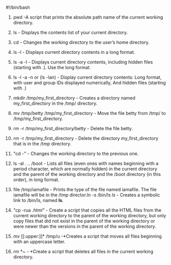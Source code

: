 #!/bin/bash

1. pwd -A script that prints the absolute path name of the current working directory.

2. ls - Displays the contents list of your current directory.

3. cd - Changes the working directory to the user’s home directory.

4. ls -l - Displays current directory contents in a long format.

5. ls -a -l - Displays current directory contents, including hidden files (starting with .). Use the long format.

6. ls -l -a -n or (ls -lan) - Display current directory contents: Long format, with user and group IDs displayed numerically, And hidden files (starting with .)

7. mkdir /tmp/my_first_directory - Creates a directory named my_first_directory in the /tmp/ directory.

8. mv /tmp/betty /tmp/my_first_directory - Move the file betty from /tmp/ to /tmp/my_first_directory.

9. rm -r /tmp/my_first_directory/betty - Delete the file betty.

10. rm -r /tmp/my_first_directory - Delete the directory my_first_directory that is in the /tmp directory.

11. "cd -" - Changes the working directory to the previous one.

12. ls -al . .. /boot -  Lists all files (even ones with names beginning with a period character, which are normally hidden) in the current directory and the parent of the working directory and the /boot directory (in this order), in long format.

13. file /tmp/iamafile - Prints the type of the file named iamafile. The file iamafile will be in the /tmp director.ln -s /bin/ls _ls_ - Creates a symbolic link to /bin/ls, named __ls__.

14. "cp -rua *.html" -* Create a script that copies all the HTML files from the current working directory to the parent of the working directory, but only copy files that did not exist in the parent of the working directory or were newer than the versions in the parent of the working directory.

15. mv [[:upper:]]* /tmp/u -*Creates a script that moves all files beginning with an uppercase letter.

16. rm *~ - *Create a script that deletes all files in the current working directory. 
